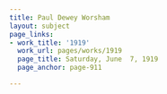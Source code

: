 ```yaml
---
title: Paul Dewey Worsham
layout: subject
page_links:
- work_title: '1919'
  work_url: pages/works/1919
  page_title: Saturday, June  7, 1919
  page_anchor: page-911

---
```

